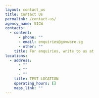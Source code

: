 ```yaml
---
layout: contact_us
title: Contact Us
permalink: /contact-us/
agency_name: SICW
contacts:
  - content:
      - phone: ""
      - email: enquiries@govware.sg
      - other: ""
    title: For enquiries, write to us at
locations:
  - address:
      - ""
      - ""
      - ""
    title: TEST LOCATION
    operating_hours: []
    maps_link: ""
---
```

